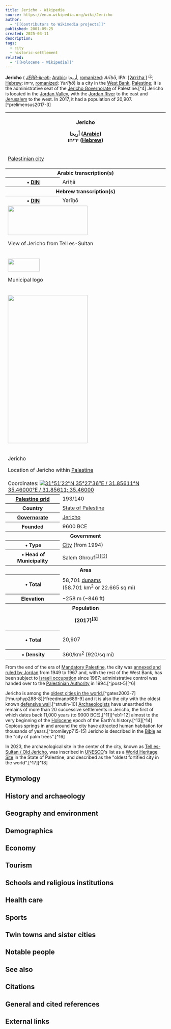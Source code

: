 ```yaml
---
title: Jericho - Wikipedia
source: https://en.m.wikipedia.org/wiki/Jericho
author:
  - "[[Contributors to Wikimedia projects]]"
published: 2001-09-25
created: 2025-03-11
description: 
tags:
  - city
  - historic-settlement
related:
  - "[[Holocene - Wikipedia]]"
---
```

**Jericho** ( [*JERR\-ik-oh*](https://en.m.wikipedia.org/wiki/Help:Pronunciation_respelling_key "Help:Pronunciation respelling key"); [Arabic](https://en.m.wikipedia.org/wiki/Arabic_language "Arabic language"): أريحا, [romanized](https://en.m.wikipedia.org/wiki/Romanization_of_Arabic "Romanization of Arabic"): *Arīḥā*, IPA: [\[ʔaˈriːħaː\]](https://en.m.wikipedia.org/wiki/Help:IPA/Arabic "Help:IPA/Arabic") <sup class="ext-phonos-attribution noexcerpt navigation-not-searchable"><a href="https://en.m.wikipedia.org/wiki/File:ArJericho.ogg" title="File:ArJericho.ogg">ⓘ</a></sup>; [Hebrew](https://en.m.wikipedia.org/wiki/Hebrew_language "Hebrew language"): יְרִיחוֹ, [romanized](https://en.m.wikipedia.org/wiki/Romanization_of_Hebrew "Romanization of Hebrew"): *Yərīḥō*) is a city in the [West Bank](https://en.m.wikipedia.org/wiki/West_Bank "West Bank"), [Palestine](https://en.m.wikipedia.org/wiki/State_of_Palestine "State of Palestine"); it is the administrative seat of the [Jericho Governorate](https://en.m.wikipedia.org/wiki/Jericho_Governorate "Jericho Governorate") of Palestine.[^4] Jericho is located in the [Jordan Valley](https://en.m.wikipedia.org/wiki/Jordan_Valley "Jordan Valley"), with the [Jordan River](https://en.m.wikipedia.org/wiki/Jordan_River "Jordan River") to the east and [Jerusalem](https://en.m.wikipedia.org/wiki/Jerusalem "Jerusalem") to the west. In 2017, it had a population of 20,907.[^prelimensus2017-3]

<table><tbody><tr><th colspan="2"><p>Jericho</p><div><p><span><span>أريحا</span></span>&nbsp;<span>(<a href="https://en.m.wikipedia.org/wiki/Arabic_language">Arabic</a>)</span><br><span><span>יריחו</span></span>&nbsp;<span>(<a href="https://en.m.wikipedia.org/wiki/Hebrew_language">Hebrew</a>)</span></p></div></th></tr><tr><td colspan="2"><div><p><a href="https://en.m.wikipedia.org/wiki/List_of_cities_in_Palestinian_Authority_areas">Palestinian city</a></p></div></td></tr><tr><th colspan="2">Arabic&nbsp;transcription(s)</th></tr><tr><th scope="row">&nbsp;•&nbsp;<a href="https://en.m.wikipedia.org/wiki/DIN_31635">DIN</a></th><td>Arīḥā</td></tr><tr><th colspan="2">Hebrew&nbsp;transcription(s)</th></tr><tr><th scope="row">&nbsp;•&nbsp;<a href="https://en.m.wikipedia.org/wiki/DIN_31636">DIN</a></th><td>Yərīḥō</td></tr><tr><td colspan="2"><span><a href="https://en.m.wikipedia.org/wiki/File:Jericho_cityscape_from_wall_ruins.jpg"><img src="https://upload.wikimedia.org/wikipedia/commons/thumb/a/a9/Jericho_cityscape_from_wall_ruins.jpg/250px-Jericho_cityscape_from_wall_ruins.jpg" width="250" height="92"></a></span><p>View of Jericho from Tell es-Sultan</p></td></tr><tr><td colspan="2"><div><p><span><a href="https://en.m.wikipedia.org/wiki/File:Jericho_Municipality_logo.png"><img src="https://upload.wikimedia.org/wikipedia/en/thumb/6/61/Jericho_Municipality_logo.png/100px-Jericho_Municipality_logo.png" width="100" height="40"></a></span></p><p>Municipal logo</p></div></td></tr><tr><td colspan="2"><div><div><p><span><a href="https://en.m.wikipedia.org/wiki/File:Palestine_location_map_wide.png"><img src="https://upload.wikimedia.org/wikipedia/commons/thumb/e/e8/Palestine_location_map_wide.png/250px-Palestine_location_map_wide.png" width="250" height="465"></a></span></p><div><p><span><span><img src="https://upload.wikimedia.org/wikipedia/commons/thumb/0/0c/Red_pog.svg/6px-Red_pog.svg.png" width="6" height="6"></span></span></p><div><p>Jericho</p></div></div></div><div><p>Location of Jericho within <a href="https://en.m.wikipedia.org/wiki/State_of_Palestine">Palestine</a></p></div></div></td></tr><tr><td colspan="2">Coordinates: <span><span><span><img src="https://upload.wikimedia.org/wikipedia/commons/thumb/5/55/WMA_button2b.png/17px-WMA_button2b.png"><a href="https://geohack.toolforge.org/geohack.php?pagename=Jericho&amp;params=31_51_22_N_35_27_36_E_region:PS-JRH_type:city(20,300)"><span><span><span>31°51′22″N</span> <span>35°27′36″E</span></span></span><span>﻿ / ﻿</span><span><span>31.85611°N 35.46000°E</span><span>﻿ / <span>31.85611; 35.46000</span></span></span></a></span></span></span></td></tr><tr><th scope="row"><a href="https://en.m.wikipedia.org/wiki/Palestine_grid">Palestine&nbsp;grid</a></th><td>193/140</td></tr><tr><th scope="row">Country</th><td><a href="https://en.m.wikipedia.org/wiki/State_of_Palestine">State of Palestine</a></td></tr><tr><th scope="row"><a href="https://en.m.wikipedia.org/wiki/Governorates_of_the_Palestinian_National_Authority">Governorate</a></th><td><a href="https://en.m.wikipedia.org/wiki/Jericho_Governorate">Jericho</a></td></tr><tr><th scope="row">Founded</th><td>9600 BCE</td></tr><tr><th colspan="2">Government</th></tr><tr><th scope="row">&nbsp;•&nbsp;Type</th><td><a href="https://en.m.wikipedia.org/wiki/List_of_cities_in_Palestinian_Authority_areas">City</a> (from 1994)</td></tr><tr><th scope="row">&nbsp;•&nbsp;Head of Municipality</th><td>Salem Ghrouf<sup><a href="https://en.m.wikipedia.org/wiki/#cite_note-1"><span>[</span>1<span>]</span></a></sup><sup><a href="https://en.m.wikipedia.org/wiki/#cite_note-2"><span>[</span>2<span>]</span></a></sup></td></tr><tr><th colspan="2">Area</th></tr><tr><th scope="row"><p>&nbsp;•&nbsp;Total</p></th><td>58,701&nbsp;<a href="https://en.m.wikipedia.org/wiki/Dunam">dunams</a> (58.701&nbsp;km<sup>2</sup>&nbsp;or&nbsp;22.665&nbsp;sq&nbsp;mi)</td></tr><tr><th scope="row">Elevation</th><td>−258&nbsp;m (−846&nbsp;ft)</td></tr><tr><th colspan="2">Population<p><span>&nbsp;</span>(2017)<sup><a href="https://en.m.wikipedia.org/wiki/#cite_note-PrelimCensus2017-3"><span>[</span>3<span>]</span></a></sup></p></th></tr><tr><th scope="row"><p>&nbsp;•&nbsp;Total</p></th><td>20,907</td></tr><tr><th scope="row">&nbsp;•&nbsp;Density</th><td>360/km<sup>2</sup> (920/sq&nbsp;mi)</td></tr></tbody></table>

From the end of the era of [Mandatory Palestine](https://en.m.wikipedia.org/wiki/Mandatory_Palestine "Mandatory Palestine"), the city was [annexed and ruled by Jordan](https://en.m.wikipedia.org/wiki/Jordanian_annexation_of_the_West_Bank "Jordanian annexation of the West Bank") from 1949 to 1967 and, with the rest of the West Bank, has been subject to [Israeli occupation](https://en.m.wikipedia.org/wiki/Israeli_occupation_of_the_West_Bank "Israeli occupation of the West Bank") since 1967; administrative control was handed over to the [Palestinian Authority](https://en.m.wikipedia.org/wiki/Palestinian_Authority "Palestinian Authority") in 1994.[^jpost-5][^6]

Jericho is among the [oldest cities in the world](https://en.m.wikipedia.org/wiki/List_of_oldest_continuously_inhabited_cities "List of oldest continuously inhabited cities"),[^gates2003-7][^murphyp288-8][^freedmanp689-9] and it is also the city with the oldest known [defensive wall](https://en.m.wikipedia.org/wiki/Defensive_wall "Defensive wall").[^strutin-10] [Archaeologists](https://en.m.wikipedia.org/wiki/Archaeology "Archaeology") have unearthed the remains of more than 20 successive settlements in Jericho, the first of which dates back 11,000 years (to 9000 BCE),[^11][^eb1-12] almost to the very beginning of the [Holocene](https://en.m.wikipedia.org/wiki/Holocene "Holocene") epoch of the Earth's history.[^13][^14] Copious springs in and around the city have attracted human habitation for thousands of years.[^bromileyp715-15] Jericho is described in the [Bible](https://en.m.wikipedia.org/wiki/Bible "Bible") as the "city of palm trees".[^16]

In 2023, the archaeological site in the center of the city, known as [Tell es-Sultan / Old Jericho](https://en.m.wikipedia.org/wiki/Tell_es-Sultan "Tell es-Sultan"), was inscribed in [UNESCO](https://en.m.wikipedia.org/wiki/UNESCO "UNESCO")'s list as a [World Heritage Site](https://en.m.wikipedia.org/wiki/World_Heritage_Site "World Heritage Site") in the State of Palestine, and described as the "oldest fortified city in the world".[^17][^18]

## Etymology

## History and archaeology

## Geography and environment

## Demographics

## Economy

## Tourism

## Schools and religious institutions

## Health care

## Sports

## Twin towns and sister cities

## Notable people

## See also

## Citations

## General and cited references

## External links